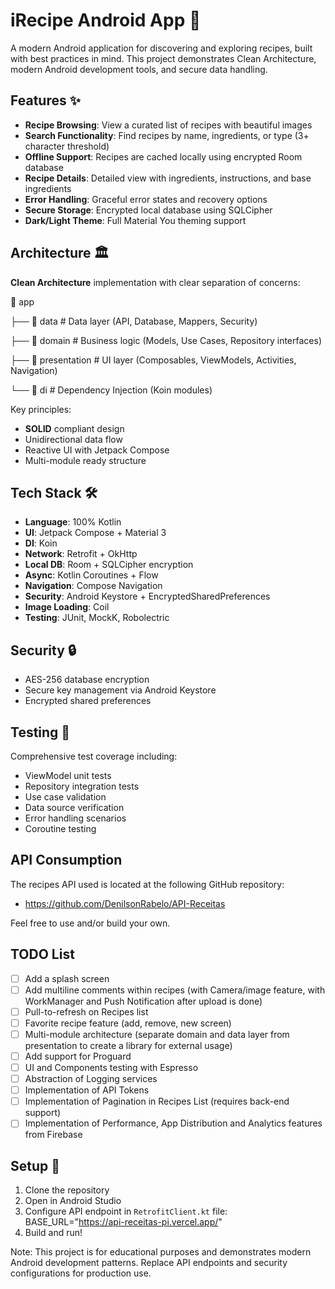 # iRecipe Android App 🍳

A modern Android application for discovering and exploring recipes, built with best practices in
mind. This project demonstrates Clean Architecture, modern Android development tools, and secure
data handling.

## Features ✨

- **Recipe Browsing**: View a curated list of recipes with beautiful images
- **Search Functionality**: Find recipes by name, ingredients, or type (3+ character threshold)
- **Offline Support**: Recipes are cached locally using encrypted Room database
- **Recipe Details**: Detailed view with ingredients, instructions, and base ingredients
- **Error Handling**: Graceful error states and recovery options
- **Secure Storage**: Encrypted local database using SQLCipher
- **Dark/Light Theme**: Full Material You theming support

## Architecture 🏛️

**Clean Architecture** implementation with clear separation of concerns:

📁 app

├── 📁 data # Data layer (API, Database, Mappers, Security)

├── 📁 domain # Business logic (Models, Use Cases, Repository interfaces)

├── 📁 presentation # UI layer (Composables, ViewModels, Activities, Navigation)

└── 📁 di # Dependency Injection (Koin modules)

Key principles:

- **SOLID** compliant design
- Unidirectional data flow
- Reactive UI with Jetpack Compose
- Multi-module ready structure

## Tech Stack 🛠️

- **Language**: 100% Kotlin
- **UI**: Jetpack Compose + Material 3
- **DI**: Koin
- **Network**: Retrofit + OkHttp
- **Local DB**: Room + SQLCipher encryption
- **Async**: Kotlin Coroutines + Flow
- **Navigation**: Compose Navigation
- **Security**: Android Keystore + EncryptedSharedPreferences
- **Image Loading**: Coil
- **Testing**: JUnit, MockK, Robolectric

## Security 🔒

- AES-256 database encryption
- Secure key management via Android Keystore
- Encrypted shared preferences

## Testing 🧪

Comprehensive test coverage including:

- ViewModel unit tests
- Repository integration tests
- Use case validation
- Data source verification
- Error handling scenarios
- Coroutine testing

## API Consumption

The recipes API used is located at the following GitHub repository:

- https://github.com/DenilsonRabelo/API-Receitas

Feel free to use and/or build your own.

## TODO List

- [ ] Add a splash screen
- [ ] Add multiline comments within recipes (with Camera/image feature, with WorkManager and Push
  Notification after upload is done)
- [ ] Pull-to-refresh on Recipes list
- [ ] Favorite recipe feature (add, remove, new screen)
- [ ] Multi-module architecture (separate domain and data layer from presentation to create a
  library for external usage)
- [ ] Add support for Proguard
- [ ] UI and Components testing with Espresso
- [ ] Abstraction of Logging services
- [ ] Implementation of API Tokens
- [ ] Implementation of Pagination in Recipes List (requires back-end support)
- [ ] Implementation of Performance, App Distribution and Analytics features from Firebase

## Setup 🚀

1. Clone the repository
2. Open in Android Studio
3. Configure API endpoint in `RetrofitClient.kt` file:
   BASE_URL="https://api-receitas-pi.vercel.app/"
4. Build and run!

Note: This project is for educational purposes and demonstrates modern Android development patterns.
Replace API endpoints and security configurations for production use.

